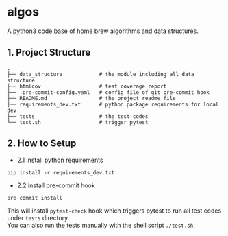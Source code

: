 # algos

A python3 code base of home brew algorithms and data structures.

## 1. Project Structure
```shell
.
├── data_structure            # the module including all data structure
├── htmlcov                   # test coverage report
├── .pre-commit-config.yaml   # config file of git pre-commit hook
├── README.md                 # the project readme file
|── requirements_dev.txt      # python package requirements for local dev
├── tests                     # the test codes
└── test.sh                   # trigger pytest
```

## 2. How to Setup
- 2.1 install python requirements
```shell
pip install -r requirements_dev.txt
```

- 2.2 install pre-commit hook
```shell
pre-commit install
```

This will install `pytest-check` hook which triggers pytest to run all test codes under `tests` directory.  
You can also run the tests manually with the shell script `./test.sh`. 

